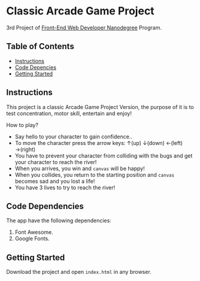 # Classic Arcade Game Project

3rd Project of [Front-End Web Developer Nanodegree](https://eu.udacity.com/course/front-end-web-developer-nanodegree--nd001)  Program. 

## Table of Contents

* [Instructions](#instructions)
* [Code Depencies](#code-dependencies)
* [Getting Started](#getting-started)

## Instructions

This project is a classic Arcade Game Project Version, the purpose of it is to test concentration, motor skill, entertain and enjoy!

How to play?

- Say hello to your character to gain confidence..
- To move the character press the arrow keys: ↑(up) ↓(down) ←(left) →(right)
- You have to prevent your character from colliding with the bugs and get your character to reach the river! 
- When you arrives, you win and `canvas` will be happy!
- When you collides, you return to the starting position and `canvas` becomes sad and you lost a life!
- You have 3 lives to try to reach the river!

## Code Dependencies

The app have the following dependencies:

1. Font Awesome.
2. Google Fonts.

## Getting Started

Download the project and open `index.html` in any browser.
